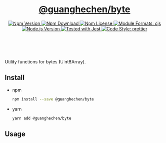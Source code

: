 <header>
  <h1 align="center">
    <a href="https://github.com/guanghechen/sora/tree/@guanghechen/byte@1.0.0-alpha.7/packages/byte#readme">@guanghechen/byte</a>
  </h1>
  <div align="center">
    <a href="https://www.npmjs.com/package/@guanghechen/byte">
      <img
        alt="Npm Version"
        src="https://img.shields.io/npm/v/@guanghechen/byte.svg"
      />
    </a>
    <a href="https://www.npmjs.com/package/@guanghechen/byte">
      <img
        alt="Npm Download"
        src="https://img.shields.io/npm/dm/@guanghechen/byte.svg"
      />
    </a>
    <a href="https://www.npmjs.com/package/@guanghechen/byte">
      <img
        alt="Npm License"
        src="https://img.shields.io/npm/l/@guanghechen/byte.svg"
      />
    </a>
    <a href="#install">
      <img
        alt="Module Formats: cjs"
        src="https://img.shields.io/badge/module_formats-cjs-green.svg"
      />
    </a>
    <a href="https://github.com/nodejs/node">
      <img
        alt="Node.js Version"
        src="https://img.shields.io/node/v/@guanghechen/byte"
      />
    </a>
    <a href="https://github.com/facebook/jest">
      <img
        alt="Tested with Jest"
        src="https://img.shields.io/badge/tested_with-jest-9c465e.svg"
      />
    </a>
    <a href="https://github.com/prettier/prettier">
      <img
        alt="Code Style: prettier"
        src="https://img.shields.io/badge/code_style-prettier-ff69b4.svg?style=flat-square"
      />
    </a>
  </div>
</header>
<br/>

Utility functions for bytes (Uint8Array).

## Install

- npm

  ```bash
  npm install --save @guanghechen/byte
  ```

- yarn

  ```bash
  yarn add @guanghechen/byte
  ```

## Usage

[homepage]:
  https://github.com/guanghechen/sora/tree/@guanghechen/byte@1.0.0-alpha.7/packages/byte#readme
